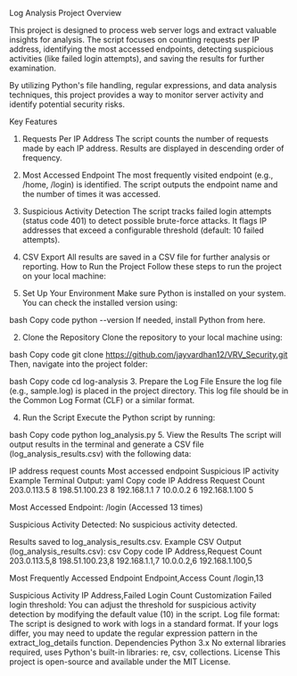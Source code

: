 Log Analysis Project
Overview

This project is designed to process web server logs and extract valuable insights for analysis. The script focuses on counting requests per IP address, identifying the most accessed endpoints, detecting suspicious activities (like failed login attempts), and saving the results for further examination.

By utilizing Python's file handling, regular expressions, and data analysis techniques, this project provides a way to monitor server activity and identify potential security risks.

Key Features
1. Requests Per IP Address
The script counts the number of requests made by each IP address.
Results are displayed in descending order of frequency.
2. Most Accessed Endpoint
The most frequently visited endpoint (e.g., /home, /login) is identified.
The script outputs the endpoint name and the number of times it was accessed.
3. Suspicious Activity Detection
The script tracks failed login attempts (status code 401) to detect possible brute-force attacks.
It flags IP addresses that exceed a configurable threshold (default: 10 failed attempts).
4. CSV Export
All results are saved in a CSV file for further analysis or reporting.
How to Run the Project
Follow these steps to run the project on your local machine:

1. Set Up Your Environment
Make sure Python is installed on your system. You can check the installed version using:

bash
Copy code
python --version
If needed, install Python from here.

2. Clone the Repository
Clone the repository to your local machine using:

bash
Copy code
git clone https://github.com/jayvardhan12/VRV_Security.git
Then, navigate into the project folder:

bash
Copy code
cd log-analysis
3. Prepare the Log File
Ensure the log file (e.g., sample.log) is placed in the project directory. This log file should be in the Common Log Format (CLF) or a similar format.

4. Run the Script
Execute the Python script by running:

bash
Copy code
python log_analysis.py
5. View the Results
The script will output results in the terminal and generate a CSV file (log_analysis_results.csv) with the following data:

IP address request counts
Most accessed endpoint
Suspicious IP activity
Example Terminal Output:
yaml
Copy code
IP Address           Request Count
203.0.113.5          8
198.51.100.23        8
192.168.1.1          7
10.0.0.2             6
192.168.1.100        5

Most Accessed Endpoint:
/login (Accessed 13 times)

Suspicious Activity Detected:
No suspicious activity detected.

Results saved to log_analysis_results.csv.
Example CSV Output (log_analysis_results.csv):
csv
Copy code
IP Address,Request Count
203.0.113.5,8
198.51.100.23,8
192.168.1.1,7
10.0.0.2,6
192.168.1.100,5

Most Frequently Accessed Endpoint
Endpoint,Access Count
/login,13

Suspicious Activity
IP Address,Failed Login Count
Customization
Failed login threshold: You can adjust the threshold for suspicious activity detection by modifying the default value (10) in the script.
Log file format: The script is designed to work with logs in a standard format. If your logs differ, you may need to update the regular expression pattern in the extract_log_details function.
Dependencies
Python 3.x
No external libraries required, uses Python's built-in libraries: re, csv, collections.
License
This project is open-source and available under the MIT License.
